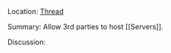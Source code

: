 Location: [Thread](https://discord.com/channels/1092928496474521700/1123744298983235634) 

Summary:
Allow 3rd parties to host [[Servers]].

Discussion:
